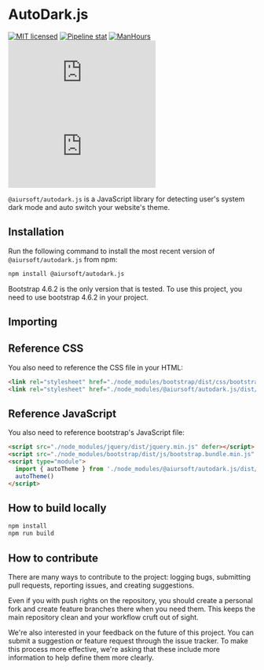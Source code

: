 # AutoDark.js

[![MIT licensed](https://img.shields.io/badge/license-MIT-blue.svg)](https://gitlab.aiursoft.com/aiursoft/autodark.js/-/blob/master/LICENSE) [![Pipeline stat](https://gitlab.aiursoft.com/aiursoft/autodark.js/badges/master/pipeline.svg)](https://gitlab.aiursoft.com/aiursoft/autodark.js/-/pipelines) [![ManHours](https://manhours.aiursoft.com/r/gitlab.aiursoft.com/aiursoft/autodark.js.svg)](https://gitlab.aiursoft.com/aiursoft/autodark.js/-/commits/master?ref_type=heads) [![npm](https://img.shields.io/npm/v/@aiursoft/autodark.js?color=blue)](https://www.npmjs.com/package/@aiursoft/autodark.js) [![npm](https://img.shields.io/npm/dm/@aiursoft/autodark.js)](https://www.npmjs.com/package/@aiursoft/autodark.js)

`@aiursoft/autodark.js` is a JavaScript library for detecting user's system dark mode and auto switch your website's theme.

## Installation

Run the following command to install the most recent version of `@aiursoft/autodark.js` from npm:

```sh
npm install @aiursoft/autodark.js
```

Bootstrap 4.6.2 is the only version that is tested. To use this project, you need to use bootstrap 4.6.2 in your project.

## Importing

## Reference CSS

You also need to reference the CSS file in your HTML:

```html
<link rel="stylesheet" href="./node_modules/bootstrap/dist/css/bootstrap.min.css" />
<link rel="stylesheet" href="./node_modules/@aiursoft/autodark.js/dist/css/autodark.min.css" />
```

## Reference JavaScript

You also need to reference bootstrap's JavaScript file:

```html
<script src="./node_modules/jquery/dist/jquery.min.js" defer></script>
<script src="./node_modules/bootstrap/dist/js/bootstrap.bundle.min.js" defer></script>
<script type="module">
  import { autoTheme } from './node_modules/@aiursoft/autodark.js/dist/esm/autodark.js'
  autoTheme()
</script>
```

## How to build locally

```bash
npm install
npm run build
```

## How to contribute

There are many ways to contribute to the project: logging bugs, submitting pull requests, reporting issues, and creating suggestions.

Even if you with push rights on the repository, you should create a personal fork and create feature branches there when you need them. This keeps the main repository clean and your workflow cruft out of sight.

We're also interested in your feedback on the future of this project. You can submit a suggestion or feature request through the issue tracker. To make this process more effective, we're asking that these include more information to help define them more clearly.
